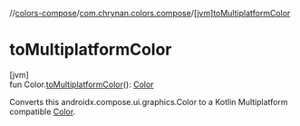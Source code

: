 //[colors-compose](../../index.md)/[com.chrynan.colors.compose](index.md)/[[jvm]toMultiplatformColor]([jvm]to-multiplatform-color.md)

# toMultiplatformColor

[jvm]\
fun Color.[toMultiplatformColor]([jvm]to-multiplatform-color.md)(): [Color](../../../colors-core/colors-core/com.chrynan.colors/-color/index.md)

Converts this androidx.compose.ui.graphics.Color to a Kotlin Multiplatform compatible [Color](../../../colors-core/colors-core/com.chrynan.colors/-color/index.md).
